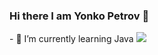 ### Hi there I am Yonko Petrov 👋
<p align="left">
- 🌱 I’m currently learning Java
  <a href="https://skillicons.dev">
    <img src="https://skillicons.dev/icons?i=java" />
  </a>
</p>

<!--
**yonkops/yonkops** is a ✨ _special_ ✨ repository because its `README.md` (this file) appears on your GitHub profile.

Here are some ideas to get you started:

- 🔭 I’m currently working on ...
- 🌱 I’m currently learning ...
- 👯 I’m looking to collaborate on ...
- 🤔 I’m looking for help with ...
- 💬 Ask me about ...
- 📫 How to reach me: ...
- 😄 Pronouns: ...
- ⚡ Fun fact: ...
-->

